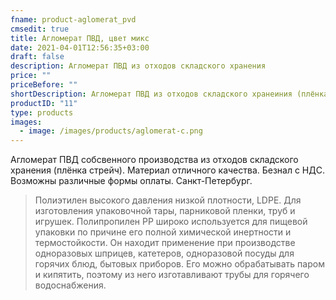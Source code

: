 ```yaml
---
fname: product-aglomerat_pvd
cmsedit: true
title: Агломерат ПВД, цвет микс
date: 2021-04-01T12:56:35+03:00
draft: false
description: Агломерат ПВД из отходов складского хранения
price: ""
priceBefore: ""
shortDescription: Агломерат ПВД из отходов складского хранеиния (плёнка стрейч).
productID: "11"
type: products
images:
  - image: /images/products/aglomerat-c.png
---
```

Агломерат ПВД собсвенного производства из отходов складского хранения (плёнка стрейч). Материал отличного качества. Безнал с НДС. Возможны различные формы оплаты. Санкт-Петербург.

> Полиэтилен высокого давления низкой плотности, LDPE. Для изготовления упаковочной тары, парниковой пленки, труб и игрушек. Полипропилен PP широко используется для пищевой упаковки по причине его полной химической инертности и термостойкости. Он находит применение при производстве одноразовых шприцев, катетеров, одноразовой посуды для горячих блюд, бытовых приборов. Его можно обрабатывать паром и кипятить, поэтому из него изготавливают трубы для горячего водоснабжения.